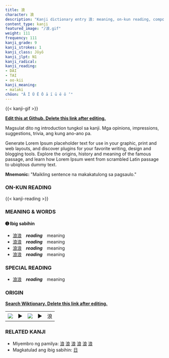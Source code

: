```yaml
---
title: 浪
character: 浪
description: "Kanji dictionary entry 浪: meaning, on-kun reading, compounds, origin, related kanji"
content_type: kanji
featured_image: "/浪.gif"
weight: 111
frequency: 111
kanji_grade: 9
kanji_strokes: 1
kanji_class: Jōyō
kanji_jlpt: N1
kanji_radical: 
kanji_reading: 
- DAI
- TAI
- oo-kii
kanji_meaning:
- malaki
chōon: "Ā Ī Ū Ē Ō ā ī ū ē ō ’"
---
```

[//]: # (Don't edit the line below. Kanji animated GIF code is automatically generated.)
{{< kanji-gif >}}

[//]: # (Edit below this line.)

**[Edit this at Github. Delete this link after editing.](https://github.com/tim0g/tim/tree/main/content/kanji/浪/index.md)**

Magsulat dito ng introduction tungkol sa kanji. Mga opinions, impressions, suggestions, trivia, ang kung ano-ano pa.

Generate Lorem Ipsum placeholder text for use in your graphic, print and web layouts, and discover plugins for your favorite writing, design and blogging tools. Explore the origins, history and meaning of the famous passage, and learn how Lorem Ipsum went from scrambled Latin passage to ubiqitous dummy text.
 
**Mnemonic:** "Maikling sentence na makakatulong sa pagsaulo."

### ON-KUN READING

[//]: # (Don't edit the line below. ON-KUN READING code is automatically generated.)
{{< kanji-reading >}}

### MEANING & WORDS

#### ➊ **Ibig sabihin**
  - [浪](../浪)[浪](../浪)　***reading***　meaning
  - [浪](../浪)[浪](../浪)　***reading***　meaning
  - [浪](../浪)[浪](../浪)　***reading***　meaning
  - [浪](../浪)[浪](../浪)　***reading***　meaning

### SPECIAL READING
  - [浪](../浪)[浪](../浪)　***reading***　meaning

### ORIGIN

**[Search Wiktionary. Delete this link after editing.](https://wiktionary.org/wiki/浪)**
<table class="kanji-table"><tr><td>
<img src="60px-浪-bronze.svg.png">
</td><td>▶</td><td>
<img src="60px-浪-oracle.svg.png">
</td><td>▶</td>
<td class="kanji-origin">浪</td>
</tr></table>

### RELATED KANJI
- Miyembro ng pamilya: [浪](../浪) [浪](../浪) [浪](../浪) [浪](../浪) [浪](../浪) [浪](../浪)
- Magkatulad ang ibig sabihin: [日](../日)
